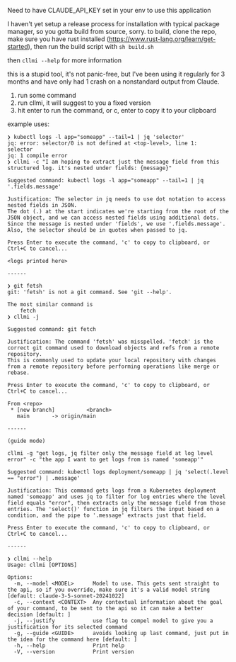 Need to have CLAUDE_API_KEY set in your env to use this application

I haven't yet setup a release process for installation with typical package manager, so you gotta build from source, sorry.
to build, clone the repo, make sure you have rust installed (https://www.rust-lang.org/learn/get-started), then run the build script with ```sh build.sh```

then ```cllmi --help``` for more information


this is a stupid tool, it's not panic-free, but I've been using it regularly for 3 months and have only had 1 crash on a nonstandard output from Claude.

1. run some command
2. run cllmi, it will suggest to you a fixed version
3. hit enter to run the command, or c, enter to copy it to your clipboard


example uses:
```
❯ kubectl logs -l app="someapp" --tail=1 | jq 'selector'
jq: error: selector/0 is not defined at <top-level>, line 1:
selector
jq: 1 compile error
❯ cllmi -c "I am hoping to extract just the message field from this structured log. it's nested under fields: {message}"

Suggested command: kubectl logs -l app="someapp" --tail=1 | jq '.fields.message'

Justification: The selector in jq needs to use dot notation to access nested fields in JSON.
The dot (.) at the start indicates we're starting from the root of the JSON object, and we can access nested fields using additional dots.
Since the message is nested under 'fields', we use '.fields.message'. Also, the selector should be in quotes when passed to jq.

Press Enter to execute the command, 'c' to copy to clipboard, or Ctrl+C to cancel...

<logs printed here>

------

❯ git fetsh
git: 'fetsh' is not a git command. See 'git --help'.

The most similar command is
	fetch
❯ cllmi -j

Suggested command: git fetch

Justification: The command 'fetsh' was misspelled. 'fetch' is the correct git command used to download objects and refs from a remote repository.
This is commonly used to update your local repository with changes from a remote repository before performing operations like merge or rebase.

Press Enter to execute the command, 'c' to copy to clipboard, or Ctrl+C to cancel...

From <repo>
 * [new branch]          <branch>
   main       -> origin/main

------

(guide mode)

cllmi -g "get logs, jq filter only the message field at log level error" -c "the app I want to get logs from is named 'someapp'"

Suggested command: kubectl logs deployment/someapp | jq 'select(.level == "error") | .message'

Justification: This command gets logs from a Kubernetes deployment named 'someapp' and uses jq to filter for log entries where the level field equals "error", then extracts only the message field from those entries. The 'select()' function in jq filters the input based on a condition, and the pipe to '.message' extracts just that field.

Press Enter to execute the command, 'c' to copy to clipboard, or Ctrl+C to cancel...

------

❯ cllmi --help
Usage: cllmi [OPTIONS]

Options:
  -m, --model <MODEL>      Model to use. This gets sent straight to the api, so if you override, make sure it's a valid model string [default: claude-3-5-sonnet-20241022]
  -c, --context <CONTEXT>  Any contextual information about the goal of your command, to be sent to the api so it can make a better decision [default: ]
  -j, --justify            use flag to compel model to give you a justification for its selected command
  -g, --guide <GUIDE>      avoids looking up last command, just put in the idea for the command here [default: ]
  -h, --help               Print help
  -V, --version            Print version
```
